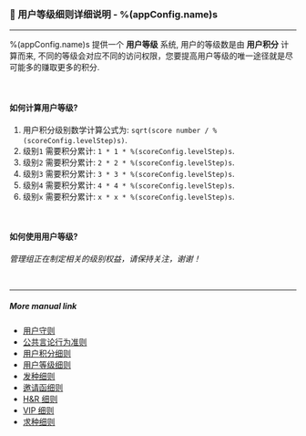 ### :orange_book: 用户等级细则详细说明 - %(appConfig.name)s
---
%(appConfig.name)s 提供一个 **用户等级** 系统, 用户的等级数是由 **用户积分** 计算而来, 不同的等级会对应不同的访问权限，您要提高用户等级的唯一途径就是尽可能多的赚取更多的积分.

&emsp;

#### 如何计算用户等级?
1. 用户积分级别数学计算公式为: `sqrt(score number / %(scoreConfig.levelStep)s)`.
1. 级别`1` 需要积分累计: `1 * 1 * %(scoreConfig.levelStep)s`.
1. 级别`2` 需要积分累计: `2 * 2 * %(scoreConfig.levelStep)s`.
1. 级别`3` 需要积分累计: `3 * 3 * %(scoreConfig.levelStep)s`.
1. 级别`4` 需要积分累计: `4 * 4 * %(scoreConfig.levelStep)s`.
1. 级别`x` 需要积分累计: `x * x * %(scoreConfig.levelStep)s`.

&emsp;

#### 如何使用用户等级?
_管理组正在制定相关的级别权益，请保持关注，谢谢！_

&emsp;

---
##### More manual link
* [用户守则](userRules)
* [公共言论行为准则](chatRules)
* [用户积分细则](scoreRules)
* [用户等级细则](userLevelRules)
* [发种细则](uploaderRules)
* [邀请函细则](invitationsRules)
* [H&R 细则](hnrRules)
* [VIP 细则](vipRules)
* [求种细则](requestRules)
